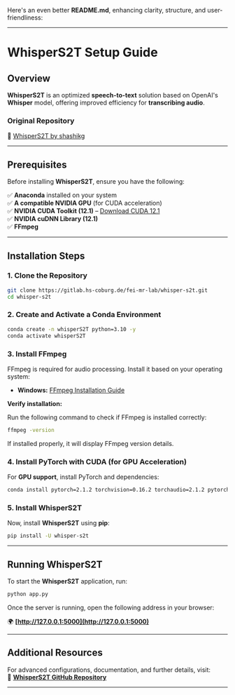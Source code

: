 Here's an even better **README.md**, enhancing clarity, structure, and user-friendliness:

---

# **WhisperS2T Setup Guide**

## **Overview**

**WhisperS2T** is an optimized **speech-to-text** solution based on OpenAI's **Whisper** model, offering improved efficiency for **transcribing audio**.

### **Original Repository**

🔗 [WhisperS2T by shashikg](https://github.com/shashikg/WhisperS2T)

---

## **Prerequisites**

Before installing **WhisperS2T**, ensure you have the following:

✅ **Anaconda** installed on your system\
✅ **A compatible NVIDIA GPU** (for CUDA acceleration)\
✅ **NVIDIA CUDA Toolkit (12.1)** – [Download CUDA 12.1](https://developer.nvidia.com/cuda-12-1-0-download-archive)\
✅ **NVIDIA cuDNN Library (12.1)**\
✅ **FFmpeg** 

---

## **Installation Steps**

### **1. Clone the Repository**

```sh
git clone https://gitlab.hs-coburg.de/fei-mr-lab/whisper-s2t.git
cd whisper-s2t
```

### **2. Create and Activate a Conda Environment**

```sh
conda create -n whisperS2T python=3.10 -y
conda activate whisperS2T
```

### **3. Install FFmpeg**

FFmpeg is required for audio processing. Install it based on your operating system:

- **Windows:** [FFmpeg Installation Guide](https://phoenixnap.com/kb/ffmpeg-windows)


**Verify installation:**

Run the following command to check if FFmpeg is installed correctly:

```sh
ffmpeg -version
```

If installed properly, it will display FFmpeg version details.

### **4. Install PyTorch with CUDA (for GPU Acceleration)**

For **GPU support**, install PyTorch and dependencies:

```sh
conda install pytorch=2.1.2 torchvision=0.16.2 torchaudio=2.1.2 pytorch-cuda=12.1 -c pytorch -c nvidia
```

### **5. Install WhisperS2T**

Now, install **WhisperS2T** using **pip**:

```sh
pip install -U whisper-s2t
```

---

## **Running WhisperS2T**

To start the **WhisperS2T** application, run:

```sh
python app.py
```

Once the server is running, open the following address in your browser:

🌍 **[http://127.0.0.1:5000](http://127.0.0.1:5000)**

---

## **Additional Resources**

For advanced configurations, documentation, and further details, visit:\
🔗 **[WhisperS2T GitHub Repository](https://github.com/shashikg/WhisperS2T)**

---


